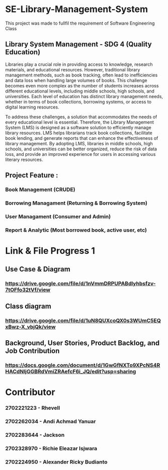 # SE-Library-Management-System
This project was made to fullfil the requirement of Software Engineering Class

## Library System Management - SDG 4 (Quality Education)

Libraries play a crucial role in providing access to knowledge, research materials, and educational resources. However, traditional library management methods, such as book tracking, often lead to inefficiencies and data loss when handling large volumes of books. This challenge becomes even more complex as the number of students increases across different educational levels, including middle schools, high schools, and universities. Each level of education has distinct library management needs, whether in terms of book collections, borrowing systems, or access to digital learning resources.

To address these challenges, a solution that accommodates the needs of every educational level is essential. Therefore, the Library Management System (LMS) is designed as a software solution to efficiently manage library resources. LMS helps librarians track book collections, facilitate book lending, and generate reports that can enhance the effectiveness of library management. By adopting LMS, libraries in middle schools, high schools, and universities can be better organized, reduce the risk of data loss, and provide an improved experience for users in accessing various literary resources.

## Project Feature : 
### Book Management (CRUDE)
### Borrowing Managament (Returning & Borrowing System)
### User Managament (Consumer and Admin)
### Report & Analytic (Most borrowed book, active user, etc)

# Link & File Progress 1
## Use Case & Diagram
### https://drive.google.com/file/d/1nVmmDRPUPABdlyhbsfzv-7tOFfo32tVf/view 
## Class diagram
### https://drive.google.com/file/d/1uN8QUXcoQX0s3WUmC5EQxBwz-X_vbjQk/view 
## Background, User Stories, Product Backlog, and Job Contribution
### https://docs.google.com/document/d/1GwGfNXTo9XPcNS4RHACdNIjGGBRdVmiZRAefcF6i_JQ/edit?usp=sharing

# Contributor
### 2702221223 - Rhevell
### 2702262034 - Andi Achmad Yanuar
### 2702283644 - Jackson
### 2702328970 - Richie Eleazar Isjwara
### 2702224950 - Alexander Ricky Budianto
